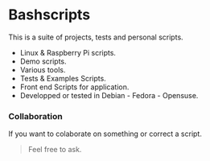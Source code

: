 
# Bashscripts

This is a suite of projects, tests and personal scripts.

- Linux & Raspberry Pi scripts.    
- Demo scripts.
- Various tools.  
- Tests & Examples Scripts.  
- Front end Scripts for application.  
- Developped or tested in Debian - Fedora - Opensuse.   

### Collaboration

If you want to colaborate on something or correct a script.
> Feel free to ask.
